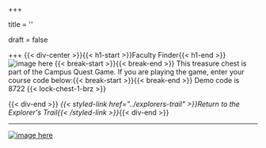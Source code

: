 +++

title = ''

draft = false

+++
{{< div-center >}}{{< h1-start >}}Faculty Finder{{< h1-end >}}
![image here](../images/chest-3.png#center)
{{< break-start >}}{{< break-end >}}
This treasure chest is part of the Campus Quest Game. If you are playing the game, enter your course code below:{{< break-start >}}{{< break-end >}}
Demo code is 8722
{{< lock-chest-1-brz >}}

{{< div-end >}}
*{{< styled-link href="../explorers-trail" >}}Return to the Explorer's Trail{{< /styled-link >}}*{{< div-end >}}
___

[![image here](../images/lost-icon.png#center)](../lost)